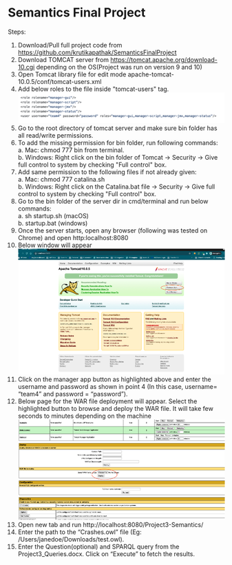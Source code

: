 # Semantics Final Project

Steps:

1.	Download/Pull full project code from https://github.com/krutikapathak/SemanticsFinalProject
2.	Download TOMCAT server from  https://tomcat.apache.org/download-10.cgi depending on the OS(Project was run on version 9 and 10)
3.	Open Tomcat library file for edit mode apache-tomcat-10.0.5/conf/tomcat-users.xml
4.	Add below roles to the file inside "tomcat-users" tag.  
![alt text](https://github.com/krutikapathak/SemanticsFinalProject/blob/master/referenceimages/tomcat_users_setting.png?raw=true)  
5.	Go to the root directory of tomcat server and make sure bin folder has all read/write permissions.
6.	To add the missing permission for bin folder, run following commands:   
    a.	Mac:  chmod 777 bin from terminal.   
    b.	Windows: Right click on the bin folder of Tomcat -> Security -> Give full control to system by checking "Full control" box.  
7.	Add same permission to the following files if not already given:    
    a.  Mac: chmod 777 catalina.sh      
    b.  Windows: Right click on the Catalina.bat file -> Security -> Give full control to system by checking "Full control" box.     
8.	Go to the bin folder of the server dir in cmd/terminal and run below commands:     
    a.	sh startup.sh (macOS)       
    b.	startup.bat (windows)        
9.	Once the server starts, open any browser (following was tested on Chrome) and open http:localhost:8080
10.	Below window will appear 
![alt text](https://github.com/krutikapathak/SemanticsFinalProject/blob/master/referenceimages/tomcat_home.png?raw=true)
11.	Click on the manager app button as highlighted above and enter the username and password as shown in point 4 (In this case, username= “team4” and password = “password”).
12.	Below page for the WAR file deployment will appear. Select the highlighted button to browse and deploy the WAR file. It will take few seconds to minutes depending on the machine 
![alt text](https://github.com/krutikapathak/SemanticsFinalProject/blob/master/referenceimages/tomcat_upload_war.png?raw=true)
13.	Open new tab and run http://localhost:8080/Project3-Semantics/ 
14.	Enter the path to the “Crashes.owl” file (Eg: /Users/janedoe/Downloads/test.owl).
15.	Enter the Question(optional) and SPARQL query from the Project3_Queries.docx. Click on “Execute” to fetch the results. 

